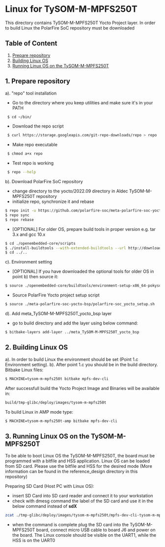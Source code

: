 # Linux for TySOM-M-MPFS250T
This directory contains TySOM-M-MPFS250T Yocto Project layer. In order to build Linux the PolarFire SoC repository must be downloaded

## Table of Content
1. [Prepare repository](#prepare_repo)
2. [Building Linux OS](#building_linux)
3. [Running Linux OS on the TySOM-M-MPFS250T](#running_linux)

## 1. Prepare repository <a name="prepare_repo"/>
a). "repo" tool installation
- Go to the directory where you keep utilities and make sure it's in your PATH
```bash
 $ cd ~/bin/
```
- Download the repo script
```bash
 $ curl https://storage.googleapis.com/git-repo-downloads/repo > repo
```
- Make repo executable
```bash
 $ chmod a+x repo
```
- Test repo is working
```bash
 $ repo --help
```

b). Download PolarFire SoC repository
- change directory to the yocto/2022.09 directory in Aldec TySOM-M-MPFS250T repository
- initialize repo, synchronize it and rebase
```bash
$ repo init -u https://github.com/polarfire-soc/meta-polarfire-soc-yocto-bsp.git -b 2022.09 -m tools/manifests/riscv-yocto.xml
$ repo sync
$ repo rebase
```
- [OPTIONAL] For older OS, prepare build tools in proper version e.g. tar 3.x and gcc 10.x
```bash
$ cd ./openembedded-core/scripts
$ ./install-buildtools --with-extended-buildtools --url http://downloads.yoctoproject.org/releases/yocto/yocto-3.0.2/
$ cd ../..
```

c). Environment setting
- [OPTIONAL] If you have downloaded the optional tools for older OS in point b) then source it:
```bash
$ source ./openembedded-core/buildtools/environment-setup-x86_64-pokysdk-linux
```
- Source PolarFire Yocto project setup script
```bash
$ source ./meta-polarfire-soc-yocto-bsp/polarfire-soc_yocto_setup.sh
```

d). Add meta_TySOM-M-MPFS250T_yocto_bsp layer
- go to build directory and add the layer using below command:
```bash
$ bitbake-layers add-layer ../meta_TySOM-M-MPFS250T_yocto_bsp
```

## 2. Building Linux OS <a name="building_linux"/>
a). In order to build Linux the environment should be set (Point 1.c Environment setting).
b). After point 1.c you should be in the build directory. Bitbake Linux files:
```bash
$ MACHINE=tysom-m-mpfs250t bitbake mpfs-dev-cli
```
After successfull build the Yocto Project Image and Binaries will be available in:
```bash
build/tmp-glibc/deploy/images/tysom-m-mpfs250t
```
To build Linux in AMP mode type:
```bash
$ MACHINE=tysom-m-mpfs250t-amp bitbake mpfs-dev-cli
```
## 3. Running Linux OS on the TySOM-M-MPFS250T <a name="running_linux"/>
To be able to boot Linux OS the TySOM-M-MPFS250T, the board must be programmed with a bitfile and HSS application. Linux OS can be loaded from SD card. Please use the bitfile and HSS for the desired mode (More information can be found in the reference_design directory in this repository)

Preparing SD Card  (Host PC with Linux OS):
- insert SD Card into SD card reader and connect it to your workstation
- check with dmesg command the label of the SD card and use it in the below command instead of **sdX**
```bash
zcat ./tmp-glibc/deploy/images/tysom-m-mpfs250t/mpfs-dev-cli-tysom-m-mpfs250t.wic.gz | sudo dd of=/dev/sdX bs=4M iflag=fullblock oflag=direct conv=fsync status=progress
```
- when the command is complete plug the SD card into the TySOM-M-MPFS250T board, connect micro USB cable to board J6 and power on the board. The Linux console should be visible on the UART1, while the HSS is on the UART0

